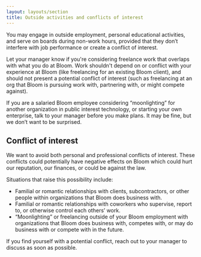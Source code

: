 ```yaml
---
layout: layouts/section
title: Outside activities and conflicts of interest
---
```


You may engage in outside employment, personal educational activities, and serve on boards during non-work hours, provided that they don’t interfere with job performance or create a conflict of interest. 

Let your manager know if you're considering freelance work that overlaps with what you do at Bloom. Work shouldn't depend on or conflict with your experience at Bloom (like freelancing for an existing Bloom client), and should not present a potential conflict of interest (such as freelancing at an org that Bloom is pursuing work with, partnering with, or might compete against).

If you are a salaried Bloom employee considering “moonlighting” for another organization in public interest technology, or starting your own enterprise, talk to your manager before you make plans. It may be fine, but we don’t want to be surprised.


## Conflict of interest

We want to avoid both personal and professional conflicts of interest. These conflicts could potentially have negative effects on Bloom which could hurt our reputation, our finances, or could be against the law.

Situations that raise this possibility include:

* Familial or romantic relationships with clients, subcontractors, or other people within organizations that Bloom does business with.
* Familial or romantic relationships with coworkers who supervise, report to, or otherwise control each others’ work.
* “Moonlighting” or freelancing outside of your Bloom employment with organizations that Bloom does business with, competes with, or may do business with or compete with in the future.

If you find yourself with a potential conflict, reach out to your manager to discuss as soon as possible.

